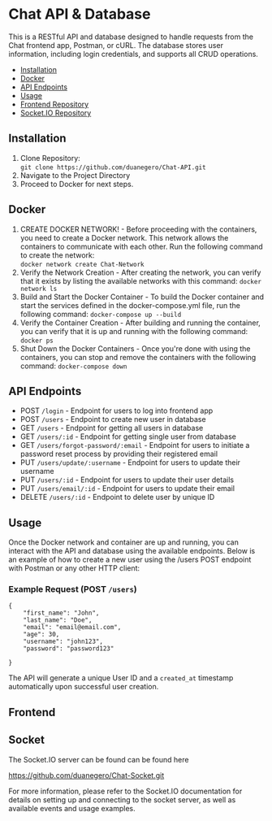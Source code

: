 # Chat API & Database

This is a RESTful API and database designed to handle requests from the Chat frontend app, Postman, or cURL. The database stores user information, including login credentials, and supports all CRUD operations.

- [Installation](#installation)
- [Docker](#docker)
- [API Endpoints](#api-endpoints)
- [Usage](#usage)
- [Frontend Repository](#frontend)
- [Socket.IO Repository](#socket)

## Installation

1. Clone Repository:<br>
   `git clone https://github.com/duanegero/Chat-API.git`
2. Navigate to the Project Directory
3. Proceed to Docker for next steps.

## Docker

1. CREATE DOCKER NETWORK! - Before proceeding with the containers, you need to create a Docker network. This network allows the containers to communicate with each other. Run the following command to create the network:  
   `docker network create Chat-Network`
2. Verify the Network Creation - After creating the network, you can verify that it exists by listing the available networks with this command:
   `docker network ls`
3. Build and Start the Docker Container - To build the Docker container and start the services defined in the docker-compose.yml file, run the following command:
   `docker-compose up --build`
4. Verify the Container Creation - After building and running the container, you can verify that it is up and running with the following command:
   `docker ps`
5. Shut Down the Docker Containers - Once you're done with using the containers, you can stop and remove the containers with the following command:
   `docker-compose down`

## API Endpoints

- POST `/login` - Endpoint for users to log into frontend app
- POST `/users` - Endpoint to create new user in database
- GET `/users` - Endpoint for getting all users in database
- GET `/users/:id` - Endpoint for getting single user from database
- GET `/users/forgot-password/:email` - Endpoint for users to initiate a password reset process by providing their registered email
- PUT `/users/update/:username` - Endpoint for users to update their username
- PUT `/users/:id` - Endpoint for users to update their user details
- PUT `/users/email/:id` - Endpoint for users to update their email
- DELETE `/users/:id` - Endpoint to delete user by unique ID

## Usage

Once the Docker network and container are up and running, you can interact with the API and database using the available endpoints. Below is an example of how to create a new user using the /users POST endpoint with Postman or any other HTTP client:

### Example Request (POST `/users`)

```
{
    "first_name": "John",
    "last_name": "Doe",
    "email": "email@email.com",
    "age": 30,
    "username": "john123",
    "password": "password123"

}
```

The API will generate a unique User ID and a `created_at` timestamp automatically upon successful user creation.

## Frontend

## Socket

The Socket.IO server can be found can be found here

https://github.com/duanegero/Chat-Socket.git

For more information, please refer to the Socket.IO documentation for details on setting up and connecting to the socket server, as well as available events and usage examples.
